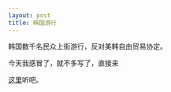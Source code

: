 ```yaml
---
layout: post
title: 韩国游行
---
```


韩国数千名民众上街游行，反对美韩自由贸易协定。

今天我感冒了，就不多写了，直接来

[这里](http://www.francaisblog.com.cn/node/561)听吧。
